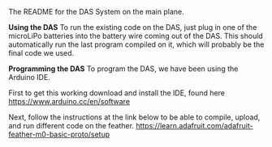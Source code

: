 The README for the DAS System on the main plane. 

**Using the DAS**
To run the existing code on the DAS, just plug in one of the microLiPo batteries
into the battery wire coming out of the DAS. This should automatically run the
last program compiled on it, which will probably be the final code we used.


**Programming the DAS**
To program the DAS, we have been using the Arduino IDE. 

First to get this working download and install the IDE, found here
https://www.arduino.cc/en/software

Next, follow the instructions at the link below to be able to compile, upload,
and run different code on the feather. 
https://learn.adafruit.com/adafruit-feather-m0-basic-proto/setup


